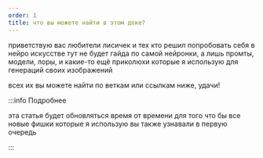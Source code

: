 ```yaml
---
order: 1
title: что вы можете найти в этом доке?
---
```


приветствую вас любители лисичек и тех кто решил попробовать себя в нейро искусстве тут не будет гайда по самой нейронки, а лишь промты, модели, лоры, и какие-то ещё приколюхи которые я использую для генераций своих изображений

всех их вы можете найти по веткам или ссылкам ниже, удачи!



:::info Подробнее

эта статья будет обновляться время от времени для того что бы все новые фишки которые я использую вы также узнавали в первую очередь

:::


